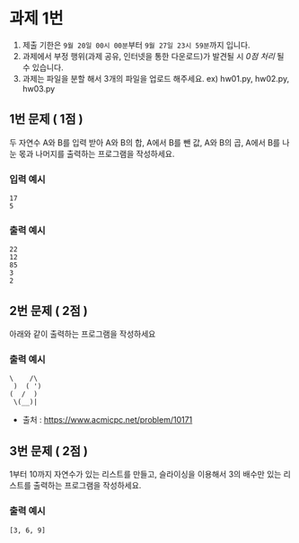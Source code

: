 # 과제 1번
1. 제출 기한은 `9월 20일 00시 00분`부터 `9월 27일 23시 59분`까지 입니다.
2. 과제에서 부정 행위(과제 공유, 인터넷을 통한 다운로드)가 발견될 시 *0점 처리* 될 수 있습니다.
3. 과제는 파일을 분할 해서 3개의 파일을 업로드 해주세요. ex) hw01.py, hw02.py, hw03.py

## 1번 문제 ( 1점 )
두 자연수 A와 B를 입력 받아 A와 B의 합, A에서 B를 뺀 값, A와 B의 곱, A에서 B를 나눈 몫과 나머지를 출력하는 프로그램을 작성하세요. 
### 입력 예시
```
17
5
```
### 출력 예시
```
22
12
85
3
2
```

## 2번 문제 ( 2점 )
아래와 같이 출력하는 프로그램을 작성하세요
### 출력 예시
```
\    /\
 )  ( ')
(  /  )
 \(__)|
```
* 출처 : https://www.acmicpc.net/problem/10171

## 3번 문제 ( 2점 )
1부터 10까지 자연수가 있는 리스트를 만들고, 슬라이싱을 이용해서 3의 배수만 있는 리스트를 출력하는 프로그램을 작성하세요.
### 출력 예시
```
[3, 6, 9]
```

